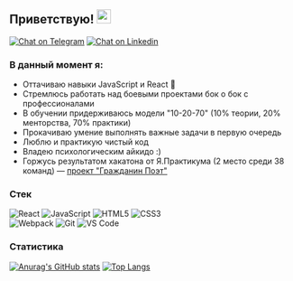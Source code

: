 ## Приветствую! <img src="https://media.giphy.com/media/hvRJCLFzcasrR4ia7z/giphy.gif" width="25px">

[![Chat on Telegram](https://img.shields.io/badge/-Чат_в_Telegram-eeeeee?style=for-the-badge&logo=telegram)](https://t.me/borodulex) [![Chat on Linkedin](https://img.shields.io/badge/-Linkedin-eeeeee?style=for-the-badge&logo=linkedin&logoColor=0A66C2)](https://www.linkedin.com/in/ilya-borodulin)

### В данный момент я:

- Оттачиваю навыки JavaScript и React 🚀
- Cтремлюсь работать над боевыми проектами бок о бок с профессионалами
- В обучении придерживаюсь модели "10-20-70" (10% теории, 20% менторства, 70% практики)
- Прокачиваю умение выполнять важные задачи в первую очередь
- Люблю и практикую чистый код
- Владею психологическим айкидо :)
- Горжусь результатом хакатона от Я.Практикума (2 место среди 38 команд) — [проект "Гражданин Поэт"](https://github.com/Apl-by/sitizen-poet)

### Стек
![React](https://img.shields.io/badge/-React-282C34?style=flat&logo=react) ![JavaScript](https://img.shields.io/badge/-JavaScript-F7DF1E?style=flat&logo=javascript&logoColor=323300) ![HTML5](https://img.shields.io/badge/-HTML5-E44D27?style=flat&logo=html5&logoColor=ffffff) ![CSS3](https://img.shields.io/badge/-CSS3-1572B6?style=flat&logo=css3)  
![Webpack](https://img.shields.io/badge/-Webpack-2C3A42?style=flat&logo=webpack) ![Git](https://img.shields.io/badge/-Git-F05032?style=flat&logo=git&logoColor=ffffff) ![VS Code](https://img.shields.io/badge/-VSCode-007ACC?style=flat&logo=visual-studio-code)

### Статистика
[![Anurag's GitHub stats](https://github-readme-stats.vercel.app/api?username=borodulex&show_icons=true&disable_animations=true&hide=stars,issues)](https://github.com/anuraghazra/github-readme-stats) [![Top Langs](https://github-readme-stats.vercel.app/api/top-langs/?username=borodulex&layout=compact)](https://github.com/anuraghazra/github-readme-stats)

<!--
**borodulex/borodulex** is a ✨ _special_ ✨ repository because its `README.md` (this file) appears on your GitHub profile.

Here are some ideas to get you started:

- 🔭 I’m currently working on ...
- 🌱 I’m currently learning ...
- 👯 I’m looking to collaborate on ...
- 🤔 I’m looking for help with ...
- 💬 Ask me about ...
- 📫 How to reach me: ...
- 😄 Pronouns: ...
- ⚡ Fun fact: ...
-->
